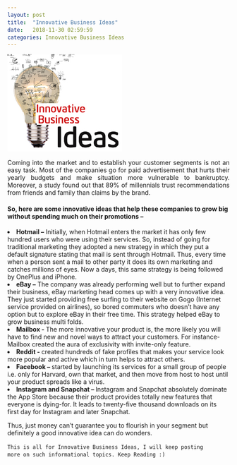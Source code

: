 ```yaml
---
layout: post
title:  "Innovative Business Ideas"
date:   2018-11-30 02:59:59
categories: Innovative Business Ideas
---
```



<html>
<head>
<style>
div {
  text-align: justify;
  text-justify: inter-word;
}
</style>
</head>
<body>


<img src="/img/innovative-business-ideas.jpg" class="img-responsive" alt="">
<p>
	

</p>

<p align="justify">Coming into the market and to establish your customer segments is not an easy task. Most of the companies go for paid advertisement that hurts their yearly budgets and make situation more vulnerable to bankruptcy. Moreover, a study found out that 89% of millennials trust recommendations from friends and family than claims by the brand. </p>

<p align="justify">
	


<h4><b>So, here are some innovative ideas that help these companies to grow big without spending much on their promotions – </b></h4>
<li><b>Hotmail –</b> Initially, when Hotmail enters the market it has only few hundred users who were using their services. So, instead of going for traditional marketing they adopted a new strategy in which they put a default signature stating that mail is sent through Hotmail. Thus, every time when a person sent a mail to other party it does its own marketing and catches millions of eyes. Now a days, this same strategy is being followed by OnePlus and iPhone.</li>
<li><b>eBay –</b> The company was already performing well but to further expand their business, eBay marketing head comes up with a very innovative idea. They just started providing free surfing to their website on Gogo (Internet service provided on airlines), so bored commuters who doesn’t have any option but to explore eBay in their free time. This strategy helped eBay to grow business multi folds.</li>
<li><b>Mailbox - </b>The more innovative your product is, the more likely you will have to find new and novel ways to attract your customers. For instance- Mailbox created the aura of exclusivity with invite-only feature.</li>

<li><b>Reddit - </b>created hundreds of fake profiles that makes your service look more popular and active which in turn helps to attract others.</li>
<li><b>Facebook – </b>started by launching its services for a small group of people i.e. only for Harvard, own that market, and then move from host to host until your product spreads like a virus.</li>
<li><b>Instagram and Snapchat – </b>Instagram and Snapchat absolutely dominate the App Store because their product provides totally new features that everyone is dying-for. It leads to twenty-five thousand downloads on its first day for Instagram and later Snapchat.</li>
</p>

<p>Thus, just money can’t guarantee you to flourish in your segment but definitely a good innovative idea can do wonders.</p>

<code>This is all for Innovative Business Ideas, I will keep posting more on such informational topics. Keep Reading :)</code>

</body>
</html>
